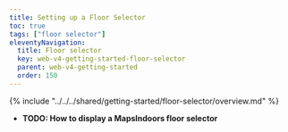 ```yaml
---
title: Setting up a Floor Selector
toc: true
tags: ["floor selector"]
eleventyNavigation:
  title: Floor selector
  key: web-v4-getting-started-floor-selector
  parent: web-v4-getting-started
  order: 150
---
```


<!-- Overview -->
{% include "../../../shared/getting-started/floor-selector/overview.md" %}

* **TODO: How to display a MapsIndoors floor selector**

